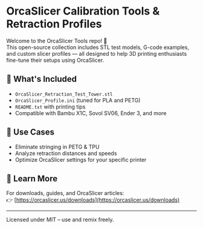 # OrcaSlicer Calibration Tools & Retraction Profiles

Welcome to the OrcaSlicer Tools repo! 🐋  
This open-source collection includes STL test models, G-code examples, and custom slicer profiles — all designed to help 3D printing enthusiasts fine-tune their setups using OrcaSlicer.

## 🧰 What's Included

- `OrcaSlicer_Retraction_Test_Tower.stl`  
- `OrcaSlicer_Profile.ini` (tuned for PLA and PETG)  
- `README.txt` with printing tips  
- Compatible with Bambu X1C, Sovol SV06, Ender 3, and more

## 🧠 Use Cases

- Eliminate stringing in PETG & TPU  
- Analyze retraction distances and speeds  
- Optimize OrcaSlicer settings for your specific printer

## 🔗 Learn More

For downloads, guides, and OrcaSlicer articles:  
👉 [https://orcaslicer.us/downloads](https://orcaslicer.us/downloads)

---

Licensed under MIT – use and remix freely.
